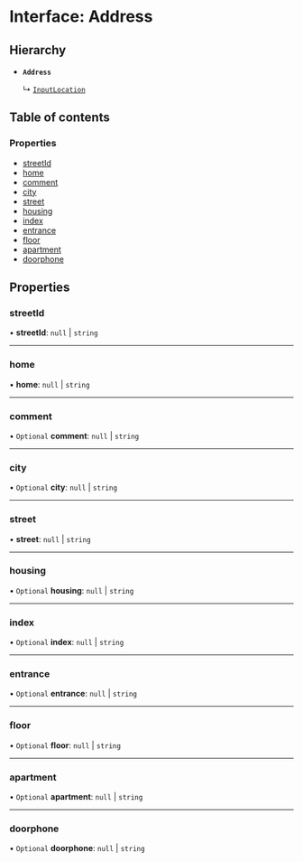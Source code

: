 # Interface: Address

## Hierarchy

- **`Address`**

  ↳ [`InputLocation`](InputLocation.md)

## Table of contents

### Properties

- [streetId](Address.md#streetid)
- [home](Address.md#home)
- [comment](Address.md#comment)
- [city](Address.md#city)
- [street](Address.md#street)
- [housing](Address.md#housing)
- [index](Address.md#index)
- [entrance](Address.md#entrance)
- [floor](Address.md#floor)
- [apartment](Address.md#apartment)
- [doorphone](Address.md#doorphone)

## Properties

### streetId

• **streetId**: ``null`` \| `string`

___

### home

• **home**: ``null`` \| `string`

___

### comment

• `Optional` **comment**: ``null`` \| `string`

___

### city

• `Optional` **city**: ``null`` \| `string`

___

### street

• **street**: ``null`` \| `string`

___

### housing

• `Optional` **housing**: ``null`` \| `string`

___

### index

• `Optional` **index**: ``null`` \| `string`

___

### entrance

• `Optional` **entrance**: ``null`` \| `string`

___

### floor

• `Optional` **floor**: ``null`` \| `string`

___

### apartment

• `Optional` **apartment**: ``null`` \| `string`

___

### doorphone

• `Optional` **doorphone**: ``null`` \| `string`
